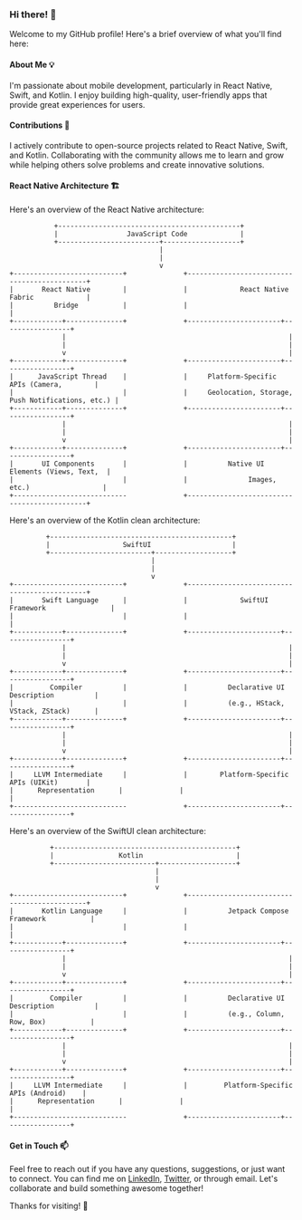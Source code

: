 <!--
  Hi there! This README.md file contains some cool effects to make your GitHub profile shine!
  Feel free to customize it further to match your style and preferences.
-->

### Hi there! 👋

Welcome to my GitHub profile! Here's a brief overview of what you'll find here:

#### About Me 💡
I'm passionate about mobile development, particularly in React Native, Swift, and Kotlin. I enjoy building high-quality, user-friendly apps that provide great experiences for users.

#### Contributions 🌟
I actively contribute to open-source projects related to React Native, Swift, and Kotlin. Collaborating with the community allows me to learn and grow while helping others solve problems and create innovative solutions.

#### React Native Architecture 🏗️
Here's an overview of the React Native architecture:

``` 
           +---------------------------------------------+
           |                 JavaScript Code             |
           +-------------------------+-------------------+
                                     |
                                     |
                                     v                                                       
+---------------------------+              +---------------------------------------------+
|       React Native        |              |             React Native Fabric             |
|          Bridge           |              |                                             |
+------------+--------------+              +-----------------------+-----------------+
             |                                                       |
             |                                                       |
             v                                                       |
+------------+--------------+              +-----------------------+-----------------+
|      JavaScript Thread    |              |     Platform-Specific APIs (Camera,        |
|                           |              |     Geolocation, Storage, Push Notifications, etc.) |
+------------+--------------+              +-----------------------+-----------------+
             |                                                       |
             |                                                       |
             v                                                       |
+------------+--------------+              +-----------------------+-----------------+
|       UI Components       |              |          Native UI Elements (Views, Text,  |
|                           |              |               Images, etc.)                  |
+----------------------------              +---------------------------------------------+

```
Here's an overview of the Kotlin clean architecture:

```
         +---------------------------------------------+
         |                  SwiftUI                    |
         +-------------------------+-------------------+
                                   |
                                   |
                                   v
+---------------------------+              +---------------------------------------------+
|       Swift Language      |              |             SwiftUI Framework                |
|                           |              |                                             |
+------------+--------------+              +-----------------------+-----------------+
             |                                                       |
             |                                                       |
             v                                                       |
+------------+--------------+              +-----------------------+-----------------+
|         Compiler          |              |          Declarative UI Description          |
|                           |              |          (e.g., HStack, VStack, ZStack)      |
+------------+--------------+              +-----------------------+-----------------+
             |                                                       |
             |                                                       |
             v                                                       |
+------------+--------------+              +-----------------------+-----------------+
|     LLVM Intermediate     |              |        Platform-Specific APIs (UIKit)       |
|      Representation      |              |                                             |
+----------------------------              +-----------------------+-----------------+

```

Here's an overview of the SwiftUI clean architecture:
```
          +---------------------------------------------+
          |                Kotlin                       |
          +-------------------------+-------------------+
                                    |
                                    |
                                    v
+---------------------------+              +---------------------------------------------+
|       Kotlin Language     |              |          Jetpack Compose Framework           |
|                           |              |                                             |
+------------+--------------+              +-----------------------+-----------------+
             |                                                       |
             |                                                       |
             v                                                       |
+------------+--------------+              +-----------------------+-----------------+
|         Compiler          |              |          Declarative UI Description          |
|                           |              |          (e.g., Column, Row, Box)           |
+------------+--------------+              +-----------------------+-----------------+
             |                                                       |
             |                                                       |
             v                                                       |
+------------+--------------+              +-----------------------+-----------------+
|     LLVM Intermediate     |              |         Platform-Specific APIs (Android)    |
|      Representation      |              |                                             |
+----------------------------              +-----------------------+-----------------+

```

#### Get in Touch 📫
Feel free to reach out if you have any questions, suggestions, or just want to connect. You can find me on [LinkedIn](https://www.linkedin.com/in/wellinton-monge/), [Twitter](https://twitter.com/monge_wellinton/), or through email. Let's collaborate and build something awesome together!

Thanks for visiting! 🎉
